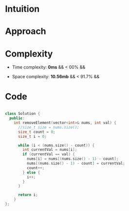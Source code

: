 # Intuition
<!-- Describe your first thoughts on how to solve this problem. -->

# Approach
<!-- Describe your approach to solving the problem. -->

# Complexity
- Time complexity: **0ms** && < 00\% &&
<!-- Add your time complexity here, e.g. $$O(n)$$ -->

- Space complexity: **10.56mb** && < 91.7\% &&
<!-- Add your space complexity here, e.g. $$O(n)$$ -->

# Code
```cpp []

class Solution {
  public:
    int removeElement(vector<int>& nums, int val) {
      //size_t size = nums.size();
      size_t count = 0;
      size_t i = 0;

      while (i < (nums.size() - count)) {
        int currentVal = nums[i];
        if (currentVal == val) {
          nums[i] = nums[(nums.size() - 1) - count];
          nums[(nums.size() - 1) - count] = currentVal;
          count++;
        } else {
          i++;
        }
      }

      return i;
    }
};

```